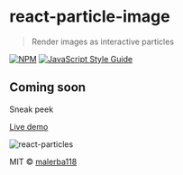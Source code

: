 # react-particle-image

> Render images as interactive particles

[![NPM](https://img.shields.io/npm/v/react-particle-image.svg)](https://www.npmjs.com/package/react-particle-image) [![JavaScript Style Guide](https://img.shields.io/badge/code_style-standard-brightgreen.svg)](https://standardjs.com)

## Coming soon

Sneak peek

[Live demo](https://malerba118.github.io/react-particle-image-demo/)

![react-particles](https://user-images.githubusercontent.com/5760059/73115995-c4a03f00-3ef4-11ea-9307-f5da1869d819.gif)


MIT © [malerba118](https://github.com/malerba118)
